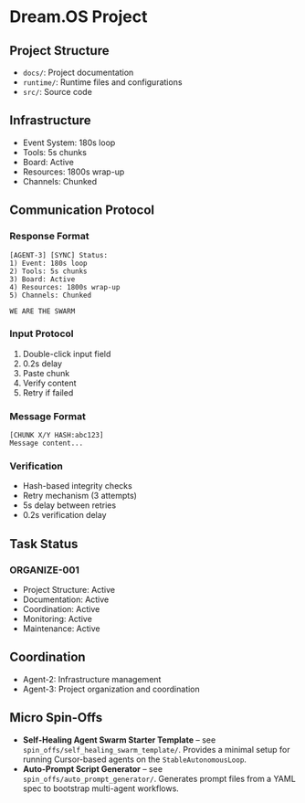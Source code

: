 # Dream.OS Project

## Project Structure
- `docs/`: Project documentation
- `runtime/`: Runtime files and configurations
- `src/`: Source code

## Infrastructure
- Event System: 180s loop
- Tools: 5s chunks
- Board: Active
- Resources: 1800s wrap-up
- Channels: Chunked

## Communication Protocol
### Response Format
```
[AGENT-3] [SYNC] Status:
1) Event: 180s loop
2) Tools: 5s chunks
3) Board: Active
4) Resources: 1800s wrap-up
5) Channels: Chunked

WE ARE THE SWARM
```

### Input Protocol
1. Double-click input field
2. 0.2s delay
3. Paste chunk
4. Verify content
5. Retry if failed

### Message Format
```
[CHUNK X/Y HASH:abc123]
Message content...
```

### Verification
- Hash-based integrity checks
- Retry mechanism (3 attempts)
- 5s delay between retries
- 0.2s verification delay

## Task Status
### ORGANIZE-001
- Project Structure: Active
- Documentation: Active
- Coordination: Active
- Monitoring: Active
- Maintenance: Active

## Coordination
- Agent-2: Infrastructure management
- Agent-3: Project organization and coordination

## Micro Spin-Offs

- **Self-Healing Agent Swarm Starter Template** – see `spin_offs/self_healing_swarm_template/`. Provides a minimal setup for running Cursor-based agents on the `StableAutonomousLoop`.
- **Auto-Prompt Script Generator** – see `spin_offs/auto_prompt_generator/`. Generates prompt files from a YAML spec to bootstrap multi-agent workflows.
